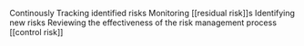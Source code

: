 Continously
Tracking identified risks
Monitoring [[residual risk]]s
Identifying new risks
Reviewing the effectiveness of the risk management process
[[control risk]]